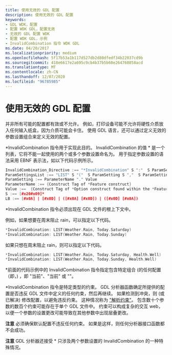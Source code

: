 ```yaml
---
title: 使用无效的 GDL 配置
description: 使用无效的 GDL 配置
keywords:
- GDL WDK，配置
- 配置 WDK GDL，配置无效
- 无效的 GDL 配置 WDK
- 配置 WDK GDL，示例
- InvalidCombination 指令 WDK GDL
ms.date: 04/20/2017
ms.localizationpriority: medium
ms.openlocfilehash: 5f17b53a1b117d527db2d80dfedf34b22037cd9b
ms.sourcegitcommit: 418e6617e2a695c9cb4b37b5b60e264760858acd
ms.translationtype: MT
ms.contentlocale: zh-CN
ms.lasthandoff: 12/07/2020
ms.locfileid: "96785985"
---
```

# <a name="using-invalid-gdl-configurations"></a>使用无效的 GDL 配置


并非所有可能的配置都有效或不允许。 例如，打印设备可能不允许将硬性介质放入任何输入纸盒，因为介质可能会卡住。 使用 GDL 语言，还可以通过定义无效的参数设置组合来定义无效的配置。

\*InvalidCombination 指令用于实现此目的。 InvalidCombination 的值 \* 是一个列表，它将不能一起使用的两个或多个参数设置命名为。 用于指定参数设置的语法采用 EBNF 表示法，如以下代码示例所示。

```cpp
InvalidCombination_Directive :== "*InvalidCombination" S ":"  S ParamSettingsList  S LB
ParamSettingsList :== "LIST" S "("  S ParamSetting S ","  S ParamSetting ( S "," S ParamSetting)?  S ")"
ParamSetting :== ParameterName "." Value
ParameterName :== {Construct Tag of *Feature construct}
Value :==  {Construct Tag of *Option construct found within the *Feature construct.}
S :== [#x20#x09]*
LB :== [#x0A] | [#x0D] | ([#x0A] [#x0D]) | ([#x0D] [#x0A])
```

\*InvalidCombination 指令必须出现在 GDL 文件的根上下文中。

例如，如果想要在周末阻止 rain，可以指定以下代码。

```cpp
*InvalidCombination: LIST(Weather.Rain, Today.Saturday)
*InvalidCombination: LIST(Weather.Rain, Today.Sunday)
```

如果只想在周末阻止 rain，则可以指定以下代码。

```cpp
*InvalidCombination: LIST(Weather.Rain, Today.Saturday, Health.Well)
*InvalidCombination: LIST(Weather.Rain, Today.Sunday, Health.Well)
```

\*前面的代码示例中的 InvalidCombination 指令指定包含特定组合 (的任何配置（即，) ，即 "当前"、"当前" 或 ""。

\*InvalidCombination 指令是特定类型的约束。 GDL 分析器函数确定所提供的配置是否违反 GDL 文件中定义的任何约束，然后再继续。 如果检测到冲突，则 (或已解决) 修改配置，以避免违反约束。 这种情况称为 ["解析约束"](resolving-gdl-configuration-conflicts.md)。 包含数十个参数的数百个约束可能存在于单个 GDL 文件中。 约束可以构成复杂的交互 web，以便一个参数的设置更改可能导致在其他参数中出现层叠更改。

**注意**   必须确保默认配置不违反任何约束。 如果是这样，则任何分析器接口函数都不会成功。

 

**注意**   GDL 分析器还接受 \* 只涉及两个参数设置的 InvalidCombination 的一种特殊情况。

 

 

 




